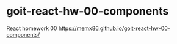 # goit-react-hw-00-components

React homework 00 https://memx86.github.io/goit-react-hw-00-components/

